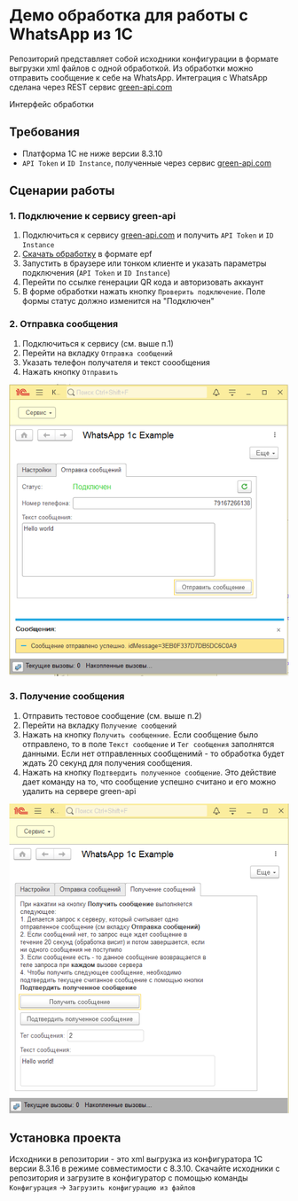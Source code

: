 # Демо обработка для работы с WhatsApp из 1С
Репозиторий представляет собой исходники конфигурации в формате выгрузки xml файлов с одной обработкой. Из обработки можно отправить сообщение к себе на WhatsApp. Интеграция с WhatsApp сделана через REST сервис [green-api.com](https://green-api.com/)

Интерфейс обработки

## Требования
* Платформа 1С не ниже версии 8.3.10
* ``API Token`` и ``ID Instance``, полученные через сервис [green-api.com](https://green-api.com/)

## Сценарии работы

### 1. Подключение к сервису green-api

1. Подключиться к сервису [green-api.com](https://green-api.com/) и получить ``API Token`` и ``ID Instance``
1. [Скачать обработку](https://github.com/green-api/whatsapp-1c-example/releases/download/1.0/WhatsApp1cExample.epf) в формате epf
3. Запустить в браузере или тонком клиенте и указать параметры подключения (``API Token`` и ``ID Instance``)
4. Перейти по ссылке генерации QR кода и авторизовать аккаунт
6. В форме обработки нажать кнопку ``Проверить подключение``. Поле формы статус должно изменится на "Подключен"

### 2. Отправка сообщения
1. Подключиться к сервису (см. выше п.1)
2. Перейти на вкладку ``Отправка сообщений``
2. Указать телефон получателя и текст соообщения
7. Нажать кнопку ``Отправить``

![`Отправка сообщения`](media/main.png)

### 3. Получение сообщения
1. Отправить тестовое сообщение (см. выше п.2)
2. Перейти на вкладку ``Получение сообщений``
3. Нажать на кнопку ``Получить сообщенние``. Если сообщение было отправлено, то в поле ``Текст сообщение`` и ``Тег сообщения``  заполнятся данными. Если нет отправленных сообщенимй - то обработка будет ждать 20 секунд для получения сообщения.
4. Нажать на кнопку ``Подтвердить полученное сообщение``. Это действие дает команду на то, что сообщение успешно считано и его можно удалить на сервере green-api

![`Получение сообщения`](media/GettingMsgs.png)

## Установка проекта

Исходники в репозитории - это xml выгрузка из конфигуратора 1С версии 8.3.16 в режиме совместимости с 8.3.10. Скачайте исходники с репозитория и загрузите в конфигуратор с помощью команды ``Конфигурация`` -> ``Загрузить конфигурацию из файлов``
